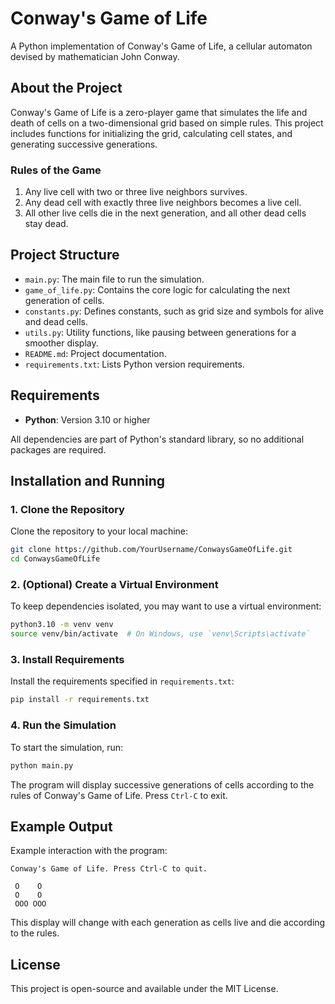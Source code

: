 # Conway's Game of Life

A Python implementation of Conway's Game of Life, a cellular automaton devised by mathematician John Conway.

## About the Project

Conway's Game of Life is a zero-player game that simulates the life and death of cells on a two-dimensional grid based on simple rules. This project includes functions for initializing the grid, calculating cell states, and generating successive generations.

### Rules of the Game

1. Any live cell with two or three live neighbors survives.
2. Any dead cell with exactly three live neighbors becomes a live cell.
3. All other live cells die in the next generation, and all other dead cells stay dead.

## Project Structure

- `main.py`: The main file to run the simulation.
- `game_of_life.py`: Contains the core logic for calculating the next generation of cells.
- `constants.py`: Defines constants, such as grid size and symbols for alive and dead cells.
- `utils.py`: Utility functions, like pausing between generations for a smoother display.
- `README.md`: Project documentation.
- `requirements.txt`: Lists Python version requirements.

## Requirements

- **Python**: Version 3.10 or higher

All dependencies are part of Python's standard library, so no additional packages are required.

## Installation and Running

### 1. Clone the Repository

Clone the repository to your local machine:

```bash
git clone https://github.com/YourUsername/ConwaysGameOfLife.git
cd ConwaysGameOfLife
```

### 2. (Optional) Create a Virtual Environment

To keep dependencies isolated, you may want to use a virtual environment:

```bash
python3.10 -m venv venv
source venv/bin/activate  # On Windows, use `venv\Scripts\activate`
```

### 3. Install Requirements

Install the requirements specified in `requirements.txt`:

```bash
pip install -r requirements.txt
```

### 4. Run the Simulation

To start the simulation, run:

```bash
python main.py
```

The program will display successive generations of cells according to the rules of Conway's Game of Life. Press `Ctrl-C` to exit.

## Example Output

Example interaction with the program:

```
Conway's Game of Life. Press Ctrl-C to quit.

 O    O
 O    O
 OOO OOO
```

This display will change with each generation as cells live and die according to the rules.

## License

This project is open-source and available under the MIT License.
